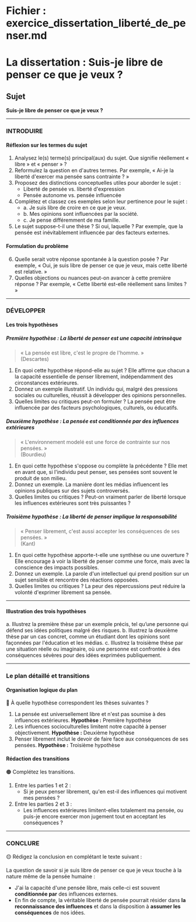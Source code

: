 # Fichier : exercice_dissertation_liberté_de_penser.md

# La dissertation : Suis-je libre de penser ce que je veux ?

## Sujet
**Suis-je libre de penser ce que je veux ?**

---

### INTRODUIRE

#### Réflexion sur les termes du sujet

1. Analysez le(s) terme(s) principal(aux) du sujet. Que signifie réellement « libre » et « penser » ?
2. Reformulez la question en d'autres termes. Par exemple, « Ai-je la liberté d'exercer ma pensée sans contrainte ? »
3. Proposez des distinctions conceptuelles utiles pour aborder le sujet : 
   - Liberté de pensée vs. liberté d'expression 
   - Pensée autonome vs. pensée influencée 
4. Complétez et classez ces exemples selon leur pertinence pour le sujet :
   - a. Je suis libre de croire en ce que je veux.
   - b. Mes opinions sont influencées par la société.
   - c. Je pense différemment de ma famille.
5. Le sujet suppose-t-il une thèse ? Si oui, laquelle ? Par exemple, que la pensée est inévitablement influencée par des facteurs externes.

#### Formulation du problème

6. Quelle serait votre réponse spontanée à la question posée ? Par exemple, « Oui, je suis libre de penser ce que je veux, mais cette liberté est relative. »
7. Quelles objections ou nuances peut-on avancer à cette première réponse ? Par exemple, « Cette liberté est-elle réellement sans limites ? »

---

### DÉVELOPPER

#### Les trois hypothèses

##### Première hypothèse : La liberté de penser est une capacité intrinsèque

> « La pensée est libre, c'est le propre de l'homme. »  
> (Descartes)

1. En quoi cette hypothèse répond-elle au sujet ? Elle affirme que chacun a la capacité essentielle de penser librement, indépendamment des circonstances extérieures.
2. Donnez un exemple illustratif. Un individu qui, malgré des pressions sociales ou culturelles, réussit à développer des opinions personnelles.
3. Quelles limites ou critiques peut-on formuler ? La pensée peut être influencée par des facteurs psychologiques, culturels, ou éducatifs.

##### Deuxième hypothèse : La pensée est conditionnée par des influences extérieures

> « L'environnement modelé est une force de contrainte sur nos pensées. »  
> (Bourdieu)

1. En quoi cette hypothèse s'oppose ou complète la précédente ? Elle met en avant que, si l'individu peut penser, ses pensées sont souvent le produit de son milieu.
2. Donnez un exemple. La manière dont les médias influencent les opinions publiques sur des sujets controversés.
3. Quelles limites ou critiques ? Peut-on vraiment parler de liberté lorsque les influences extérieures sont très puissantes ?

##### Troisième hypothèse : La liberté de penser implique la responsabilité

> « Penser librement, c'est aussi accepter les conséquences de ses pensées. »  
> (Kant)

1. En quoi cette hypothèse apporte-t-elle une synthèse ou une ouverture ? Elle encourage à voir la liberté de penser comme une force, mais avec la conscience des impacts possibles.
2. Donnez un exemple. La parole d'un intellectuel qui prend position sur un sujet sensible et rencontre des réactions opposées.
3. Quelles limites ou critiques ? La peur des répercussions peut réduire la volonté d'exprimer librement sa pensée.

---

#### Illustration des trois hypothèses

a. Illustrez la première thèse par un exemple précis, tel qu’une personne qui défend ses idées politiques malgré des risques.
b. Illustrez la deuxième thèse par un cas concret, comme un étudiant dont les opinions sont façonnées par l'éducation et les médias.
c. Illustrez la troisième thèse par une situation réelle ou imaginaire, où une personne est confrontée à des conséquences sévères pour des idées exprimées publiquement.

---

### Le plan détaillé et transitions

#### Organisation logique du plan

🔴 À quelle hypothèse correspondent les thèses suivantes ?

1. La pensée est universellement libre et n'est pas soumise à des influences extérieures. **Hypothèse :** Première hypothèse
2. Les influences socioculturelles limitent notre capacité à penser objectivement. **Hypothèse :** Deuxième hypothèse
3. Penser librement inclut le devoir de faire face aux conséquences de ses pensées. **Hypothèse :** Troisième hypothèse

#### Rédaction des transitions

🟠 Complétez les transitions.

1. Entre les parties 1 et 2 :  
   - Si je peux penser librement, qu'en est-il des influences qui motivent mes pensées ?
2. Entre les parties 2 et 3 :  
   - Les influences extérieures limitent-elles totalement ma pensée, ou puis-je encore exercer mon jugement tout en acceptant les conséquences ?

---

### CONCLURE

🟡 Rédigez la conclusion en complétant le texte suivant :

La question de savoir si je suis libre de penser ce que je veux touche à la nature même de la pensée humaine :  
- J'ai la capacité d'une pensée libre, mais celle-ci est souvent **conditionnée par** des influences externes.  
- En fin de compte, la véritable liberté de pensée pourrait résider dans **la reconnaissance des influences** et dans la disposition à **assumer les conséquences** de nos idées.